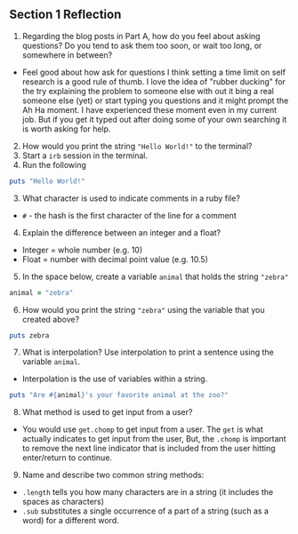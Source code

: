 ## Section 1 Reflection

1. Regarding the blog posts in Part A, how do you feel about asking questions? Do you tend to ask them too soon, or wait too long, or somewhere in between?
  - Feel good about how ask for questions I think setting a time limit on self research is a good rule of thumb. I love the idea of "rubber ducking" for the try explaining the problem to someone else with out it bing a real someone else (yet) or start typing you questions and it might prompt the Ah Ha moment. I have experienced these moment even in my current job. But if you get it typed out after doing some of your own searching it is worth asking for help.

2. How would you print the string `"Hello World!"` to the terminal?
  1. Start a `irb` session in the terminal.
  2. Run the following
  ```ruby
  puts "Hello World!"
  ```

3. What character is used to indicate comments in a ruby file?
  - `#` - the hash is the first character of the line for a comment

4. Explain the difference between an integer and a float?
  - Integer = whole number (e.g. 10)
  - Float = number with decimal point value (e.g. 10.5)

5. In the space below, create a variable `animal` that holds the string `"zebra"`
``` ruby
animal = "zebra"
```

6. How would you print the string `"zebra"` using the variable that you created above?
```ruby
puts zebra
```

7. What is interpolation? Use interpolation to print a sentence using the variable `animal`.
  - Interpolation is the use of variables within a string.
  ```ruby
  puts "Are #{animal}'s your favorite animal at the zoo?"
```

8. What method is used to get input from a user?
  - You would use `get.chomp` to get input from a user. The `get` is what actually indicates to get input from the user, But, the `.chomp` is important to remove the next line indicator that is included from the user hitting enter/return to continue.

9. Name and describe two common string methods:
  - `.length` tells you how many characters are in a string (it includes the spaces as characters)
  - `.sub` substitutes a single occurrence of a part of a string (such as a word) for a different word.
